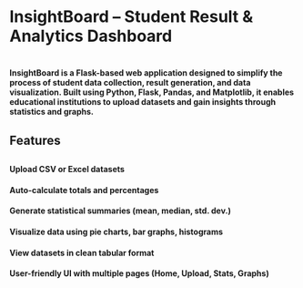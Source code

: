 <h1>InsightBoard – Student Result & Analytics Dashboard<h1>
<h4>InsightBoard is a Flask-based web application designed to simplify the process of student data collection, result generation, and data visualization. Built using Python, Flask, Pandas, and Matplotlib, it enables educational institutions to upload datasets and gain insights through statistics and graphs.<h4>
<h2>Features<h2>

<h4>Upload CSV or Excel datasets<h4>
<h4>Auto-calculate totals and percentages<h4>
<h4>Generate statistical summaries (mean, median, std. dev.)<h4>
<h4>Visualize data using pie charts, bar graphs, histograms<h4>
<h4>View datasets in clean tabular format<h4>
<h4>User-friendly UI with multiple pages (Home, Upload, Stats, Graphs)<h4>
